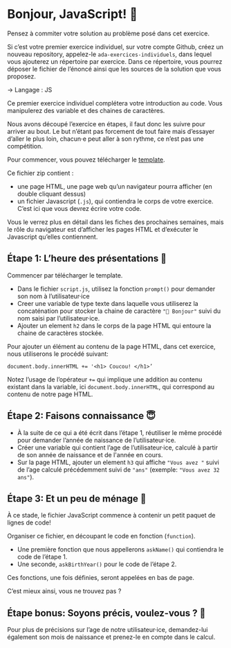 # Bonjour, JavaScript! 👋

Pensez à commiter votre solution au problème posé dans cet exercice.

Si c’est votre premier exercice individuel, sur votre compte Github, créez un nouveau repository, appelez-le `ada-exercices-individuels`, dans lequel vous ajouterez un répertoire par exercice. Dans ce répertoire, vous pourrez déposer le fichier de l’énoncé ainsi que les sources de la solution que vous proposez.

→ Langage : JS


Ce premier exercice individuel complétera votre introduction au code. Vous manipulerez des variable et des chaines de caractères.

Nous avons découpé l’exercice en étapes, il faut donc les suivre pour arriver au bout. Le but n’étant pas forcement de tout faire mais d’essayer d’aller le plus loin, chacun·e peut aller à son rythme, ce n’est pas une compétition.

Pour commencer, vous pouvez télécharger le [template](https://github.com/adatechschool/exercices-individuels/raw/master/html_template.zip). 

Ce fichier zip contient : 
- une page HTML, une page web qu’un navigateur pourra afficher (en double cliquant dessus) 
- un fichier Javascript (`.js`), qui contiendra le corps de votre exercice. C’est ici que vous devrez écrire votre code. 

Vous le verrez plus en détail dans les fiches des prochaines semaines, mais le rôle du navigateur est d’afficher les pages HTML et d’exécuter le Javascript qu’elles contiennent.


## Étape 1: L’heure des présentations 🤝

Commencer par télécharger le template.

- Dans le fichier `script.js`, utilisez la fonction `prompt()` pour demander son nom à l’utilisateur·ice
- Creer une variable de type texte dans laquelle vous utiliserez la concaténation pour stocker la chaine de caractère `"👋 Bonjour"` suivi du nom saisi par l’utilisateur·ice.
- Ajouter un element `h2` dans le corps de la page HTML qui entoure la chaine de caractères stockée.

Pour ajouter un élément au contenu de la page HTML, dans cet exercice, nous utiliserons le procédé suivant:

```
document.body.innerHTML += '<h1> Coucou! </h1>’
```

Notez l’usage de l’opérateur `+=` qui implique une addition au contenu existant dans la variable, ici `document.body.innerHTML`, qui correspond au contenu de notre page HTML.


## Étape 2: Faisons connaissance 😇

- À la suite de ce qui a été écrit dans l’étape 1, réutiliser le même procédé pour demander l’année de naissance de l’utilisateur·ice.
- Créer une variable qui contient l’age de l’utilisateur·ice, calculé à partir de son année de naissance et de l'année en cours.
- Sur la page HTML, ajouter un element `h3` qui affiche `"Vous avez "` suivi de l’age calculé précédemment suivi de `"ans"` (exemple: `"Vous avez 32 ans"`).

## Étape 3: Et un peu de ménage 🧹

À ce stade, le fichier JavaScript commence à contenir un petit paquet de lignes de code!

Organiser ce fichier, en découpant le code en fonction (`function`).

- Une première fonction que nous appellerons `askName()` qui contiendra le code de l’étape 1.
- Une seconde, `askBirthYear()` pour le code de l’étape 2.

Ces fonctions, une fois définies, seront appelées en bas de page.

C’est mieux ainsi, vous ne trouvez pas ?


## Étape bonus: Soyons précis, voulez-vous ? 🧐

Pour plus de précisions sur l’age de notre utilisateur·ice, demandez-lui également son mois de naissance et prenez-le en compte dans le calcul.

